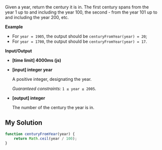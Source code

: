 ﻿Given a year, return the century it is in. The first century spans from the year 1 up to and including the year 100, the second - from the year 101 up to and including the year 200, etc.

**Example**

*   For `year = 1905`, the output should be
    `centuryFromYear(year) = 20`;
*   For `year = 1700`, the output should be
    `centuryFromYear(year) = 17`.

**Input/Output**

*   **[time limit] 4000ms (js)**

*   **[input] integer year**

    A positive integer, designating the year.

    _Guaranteed constraints:_
    `1 ≤ year ≤ 2005`.

*   **[output] integer**

    The number of the century the year is in.


## My Solution
```javascript
function centuryFromYear(year) {
    return Math.ceil(year / 100);
}
​

```
